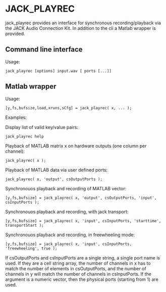 # JACK_PLAYREC
jack_playrec provides an interface for synchronous recording/playback via the JACK Audio Connection Kit.
In addition to the cli a Matlab wrapper is provided.
## Command line interface
Usage:
```
jack_playrec [options] input.wav [ ports [...]]
```

## Matlab wrapper
 Usage:
 ```
 [y,fs,bufsize,load,xruns,sCfg] = jack_playrec( x, ... );
```
 Examples:
 
 Display list of valid key/value pairs:
```
jack_playrec help
```
 Playback of MATLAB matrix x on hardware outputs (one column per channel):
 ```
 jack_playrec( x );
```
 Playback of MATLAB data via user defined ports:
 ```
 jack_playrec( x, 'output', csOutputPorts );
```
 Synchronouos playback and recording of MATLAB vector:
 ```
 [y,fs,bufsize] = jack_playrec( x, 'output', csOutputPorts, 'input', csInputPorts );
```
 Synchronouos playback and recording, with jack transport:
```
[y,fs,bufsize] = jack_playrec( x, 'input', csInputPorts, 'starttime', transportStart );
```
 Synchronouos playback and recording, in freewheeling mode:
 ```
 [y,fs,bufsize] = jack_playrec( x, 'input', csInputPorts, 'freewheeling', true );
```
 If csOutputPorts and csInputPorts are a single string, a single
 port name is used. If they are a cell string array, the number of
 channels in x has to match the number of elements in
 csOutputPorts, and the number of channels in y will match the
 number of channels in csInputPorts. If the argument is a numeric
 vector, then the physical ports (starting from 1) are used.
